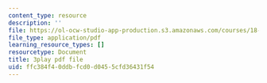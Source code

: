 ```yaml
---
content_type: resource
description: ''
file: https://ol-ocw-studio-app-production.s3.amazonaws.com/courses/18-01sc-single-variable-calculus-fall-2010/ffc384f40ddbfcd0d0455cfd36431f54_aefQ2FYugAY.pdf
file_type: application/pdf
learning_resource_types: []
resourcetype: Document
title: 3play pdf file
uid: ffc384f4-0ddb-fcd0-d045-5cfd36431f54
---
```

